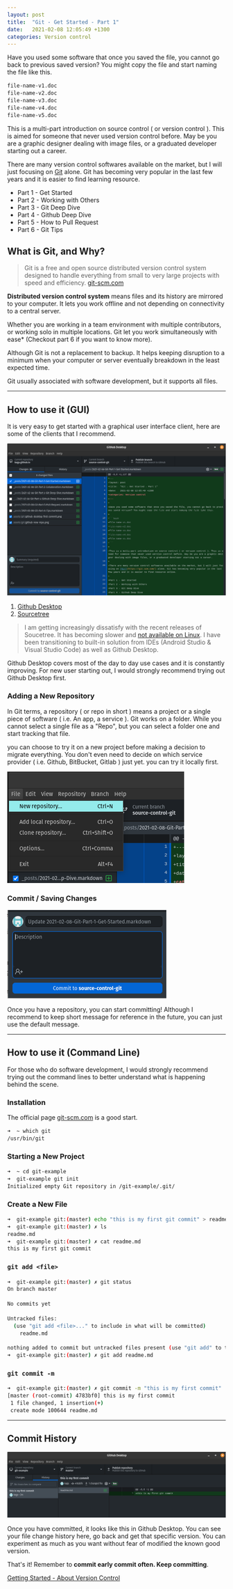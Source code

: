 ```yaml
---
layout: post
title:  "Git - Get Started - Part 1"
date:   2021-02-08 12:05:49 +1300
categories: Version control
---
```


Have you used some software that once you saved the file, you cannot go back to previous saved version? You might copy the file and start naming the file like this.

```bash
file-name-v1.doc
file-name-v2.doc
file-name-v3.doc
file-name-v4.doc
file-name-v5.doc
```

This is a multi-part introduction on source control ( or version control ). This is aimed for someone that never used version control before. May be you are a graphic designer dealing with image files, or a graduated developer starting out a career.

There are many version control softwares available on the market, but I will just focusing on [Git](https://git-scm.com/) alone. Git has becoming very popular in the last few years and it is easier to find learning resource.

* Part 1 - Get Started
* Part 2 - Working with Others
* Part 3 - Git Deep Dive
* Part 4 - Github Deep Dive
* Part 5 - How to Pull Request
* Part 6 - Git Tips

## What is Git, and Why?

> Git is a free and open source distributed version control system designed to handle everything from small to very large projects with speed and efficiency. [git-scm.com](https://git-scm.com/)

**Distributed version control system** means files and its history are mirrored to your computer. It lets you work offline and not depending on connectivity to a central server.

Whether you are working in a team environment with multiple contributors, or working solo in multiple locations. Git let you work simultaneously with ease* (Checkout part 6 if you want to know more).

Although Git is not a replacement to backup. It helps keeping disruption to a minimum when your computer or server eventually breakdown in the least expected time.

Git usually associated with software development, but it supports all files.

---

## How to use it (GUI)

It is very easy to get started with a graphical user interface client, here are some of the clients that I recommend.

![Github Desktop](/assets/git/github-desktop.png)

1. [Github Desktop](https://desktop.github.com/)
1. [Sourcetree](https://www.sourcetreeapp.com/)

> I am getting increasingly dissatisfy with the recent releases of Soucetree. It has becoming slower and [not available on Linux](https://community.atlassian.com/t5/Sourcetree-questions/SourceTree-for-Linux/qaq-p/255473). I have been transitioning to built-in solution from IDEs (Android Studio & Visual Studio Code) as well as Github Desktop. 

Github Desktop covers most of the day to day use cases and it is constantly improving. For new user starting out, I would strongly recommend trying out Github Desktop first.

### Adding a New Repository

In Git terms, a repository ( or repo in short ) means a project or a single piece of software ( i.e. An app, a service ). Git works on a folder. While you cannot select a single file as a "Repo", but you can select a folder one and start tracking that file.

you can choose to try it on a new project before making a decision to migrate everything. You don't even need to decide on which service provider ( i.e. Github, BitBucket, Gitlab ) just yet. you can try it locally first.

![Github Desktop - New Repository](/assets/git/github-new-repo.png)

### Commit / Saving Changes

![Commit Message](/assets/git/github-desktop-commit-message.png)

Once you have a repository, you can start committing! Although I recommend to keep short message for reference in the future, you can just use the default message.

---

## How to use it (Command Line)

For those who do software development, I would strongly recommend trying out the command lines to better understand what is happening behind the scene.

### Installation

The official page [git-scm.com](https://git-scm.com/downloads) is a good start.

```bash
➜  ~ which git
/usr/bin/git
```

### Starting a New Project

```bash
➜  ~ cd git-example 
➜  git-example git init
Initialized empty Git repository in /git-example/.git/
```

### Create a New File

```bash
➜  git-example git:(master) echo "this is my first git commit" > readme.md
➜  git-example git:(master) ✗ ls
readme.md
➜  git-example git:(master) ✗ cat readme.md 
this is my first git commit
```

### `git add <file>`

```bash
➜  git-example git:(master) ✗ git status
On branch master

No commits yet

Untracked files:
  (use "git add <file>..." to include in what will be committed)
	readme.md

nothing added to commit but untracked files present (use "git add" to track)
➜  git-example git:(master) ✗ git add readme.md
```

### `git commit -m`

```bash
➜  git-example git:(master) ✗ git commit -m "this is my first commit"
[master (root-commit) 4783bf0] this is my first commit
 1 file changed, 1 insertion(+)
 create mode 100644 readme.md
```

---

## Commit History

![Github Desktop - 1st cmd commit](/assets/git/github-desktop-first-commit.png)

Once you have committed, it looks like this in Github Desktop. You can see your file change history here, go back and get that specific version. You can experiment as much as you want without fear of modified the known good version.

That's it! Remember to **commit early commit often. Keep committing**.

[Getting Started - About Version Control](https://git-scm.com/book/en/v2/Getting-Started-About-Version-Control)

